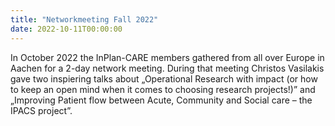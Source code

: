 ```yaml
---
title: "Networkmeeting Fall 2022"
date: 2022-10-11T00:00:00
---
```

In October 2022 the InPlan-CARE members gathered from all over Europe in Aachen for a 2-day network meeting. During that meeting Christos Vasilakis gave two inspiering talks about „Operational Research with impact (or how to keep an open mind when it comes to choosing research projects!)” and „Improving Patient flow between Acute, Community and Social care – the IPACS project”.
